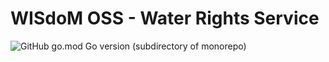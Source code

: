 # WISdoM OSS - Water Rights Service
![GitHub go.mod Go version (subdirectory of monorepo)](https://img.shields.io/github/go-mod/go-version/wisdom-oss/service-water-rights?filename=src%2Fgo.mod&style=for-the-badge)


